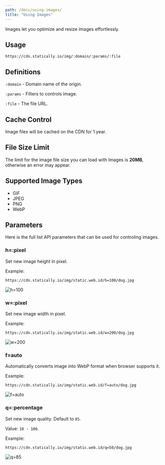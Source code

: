 ```yaml
---
path: /docs/using-images/
title: "Using Images"
---
```


Images let you optimize and resize images effortlessly.

## Usage

`https://cdn.statically.io/img/:domain/:params/:file`

## Definitions

`:domain` - Domain name of the origin.

`:params` - Filters to controls image.

`:file` - The file URL.

## Cache Control

Image files will be cached on the CDN for 1 year.

## File Size Limit

The limit for the image file size you can load with Images is **20MB**, otherwise an error may appear.

## Supported Image Types

- GIF
- JPEG
- PNG
- WebP

## Parameters

Here is the full list API parameters that can be used for controling images.

### h=:pixel

Set new image height in pixel.

Example:

`https://cdn.statically.io/img/static.web.id/h=100/dog.jpg`

![h=100](https://cdn.statically.io/img/static.web.id/h=100/dog.jpg)

### w=:pixel

Set new image width in pixel.

Example:

`https://cdn.statically.io/img/static.web.id/w=200/dog.jpg`

![w=200](https://cdn.statically.io/img/static.web.id/h=200/dog.jpg)

### f=auto

Automatically converts image into WebP format when browser supports it.

Example:

`https://cdn.statically.io/img/static.web.id/f=auto/dog.jpg`

![f=auto](https://cdn.statically.io/img/static.web.id/f=auto,w=350/dog.jpg)

### q=:percentage

Set new image quality. Default to `85`.

Value: `10 - 100`.

Example:

`https://cdn.statically.io/img/static.web.id/q=50/dog.jpg`

![q=85](https://cdn.statically.io/img/static.web.id/q=50,w=350/dog.jpg)
